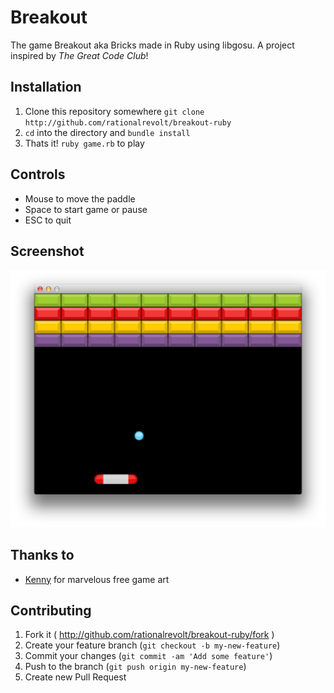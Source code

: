 # Breakout

The game Breakout aka Bricks made in Ruby using libgosu. A project inspired by *The Great Code Club*!

## Installation

1. Clone this repository somewhere `git clone http://github.com/rationalrevolt/breakout-ruby`
2. `cd` into the directory and `bundle install`
3. Thats it! `ruby game.rb` to play

## Controls

 - Mouse to move the paddle
 - Space to start game or pause
 - ESC to quit

## Screenshot

![Breakout (Level basic)](screenshots/breakout.png)

## Thanks to

 - [Kenny](http://kenney.nl) for marvelous free game art

## Contributing

1. Fork it ( http://github.com/rationalrevolt/breakout-ruby/fork )
2. Create your feature branch (`git checkout -b my-new-feature`)
3. Commit your changes (`git commit -am 'Add some feature'`)
4. Push to the branch (`git push origin my-new-feature`)
5. Create new Pull Request
